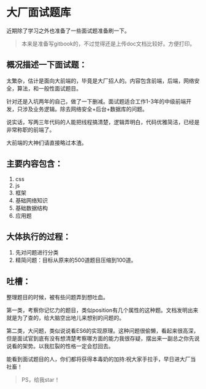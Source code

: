 # 大厂面试题库

近期除了学习之外也准备了一些面试题准备刷一下。

> 本来是准备写gitbook的，不过觉得还是上传doc文档比较好。方便打印。


## 概况描述一下面试题：
太繁杂，估计是面向大前端的，毕竟是大厂招人的。内容包含前端，后端，网络安全，算法，和一般性面试题目。

针对还是入坑两年的自己，做了一下删减。面试题适合工作1-3年的中级前端开发，只涉及业务逻辑。除去网络安全+后台+数据库的问题。

说实话，写两三年代码的人能把线程搞清楚，逻辑弄明白，代码优雅简洁，已经是非常称职的前端了。

大前端的大神们请直接略过本渣。



## 主要内容包含：
1. css
2. js
3. 框架
4. 基础网络知识
5. 基础数据结构
6. 应用题



## 大体执行的过程：
1. 先对问题进行分类
2. 精简问题：目标从原来的500道题目压缩到100道。


## 吐槽：
整理题目的时候，被有些问题弄到想吐血。

第一类，考察你记忆力的题目，类似position有几个属性的这种题。文档发明出来就是为了查的，给大脑空出地儿来想别的问题的。

第二类，大问题，类似说说看ES6的实现原理。这种问题很偷懒，看起来很高深，但是面试官到底有没有想清楚考察哪方面的能力我很存疑，摆出来一副总之你先说说看的架势。以我肛裂的性格一定会怼回去。


能看到面试题目的人，你们都将获得本毒奶的加持:祝大家手拉手，早日进大厂当社畜！

> PS，给我star！

